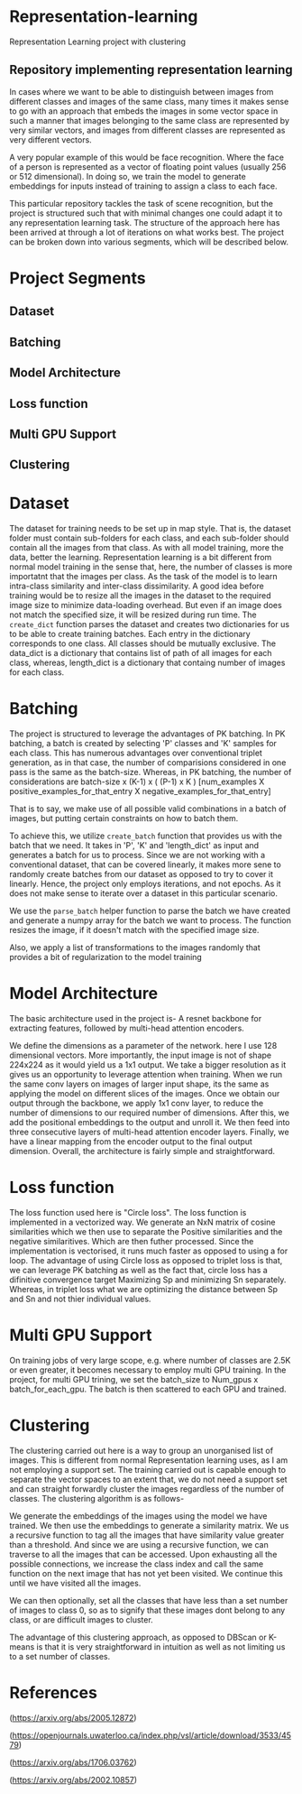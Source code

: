 # Representation-learning
Representation Learning project with clustering

## Repository implementing representation learning
In cases where we want to be able to distinguish between images from different classes and images of the same class, many times it makes sense to go with an approach that embeds the images in some vector space in such a manner that images belonging to the same class are represented by very similar vectors, and images from different classes are represented as very different vectors.

A very popular example of this would be face recognition. Where the face of a person is represented as a vector of floating point values (usually 256 or 512 dimensional). In doing so, we train the model to generate embeddings for inputs instead of training to assign a class to each face.

This particular repository tackles the task of scene recognition, but the project is structured such that with minimal changes one could adapt it to any representation learning task. The structure of the approach here has been arrived at through a lot of iterations on what works best. The project can be broken down into various segments, which will be described below.

# Project Segments
## Dataset
## Batching
## Model Architecture
## Loss function
## Multi GPU Support
## Clustering

# Dataset
The dataset for training needs to be set up in map style. That is, the dataset folder must contain sub-folders for each class, and each sub-folder should contain all the images from that class. As with all model training, more the data, better the learning. Representation learning is a bit different from normal model training in the sense that, here, the number of classes is more importatnt that the images per class. As the task of the model is to learn intra-class similarity and inter-class dissimilarity.
A good idea before training would be to resize all the images in the dataset to the required image size to minimize data-loading overhead. But even if an image does not match the specified size, it will be resized during run time.
The `create_dict` function parses the dataset and creates two dictionaries for us to be able to create training batches. Each entry in the dictionary corresponds to one class. All classes should be mutually exclusive. The data_dict is a dictionary that contains list of path of all images for each class, whereas, length_dict is a dictionary that containg number of images for each class.

# Batching
The project is structured to leverage the advantages of PK batching. In PK batching, a batch is created by selecting 'P' classes and 'K' samples for each class. This has numerous advantages over conventional triplet generation, as in that case, the number of comparisions considered in one pass is the same as the batch-size. Whereas, in PK batching, the number of considerations are 
batch-size x (K-1) x ( (P-1) x K )
[num_examples X positive_examples_for_that_entry X negative_examples_for_that_entry]

That is to say, we make use of all possible valid combinations in a batch of images, but putting certain constraints on how to batch them.

To achieve this, we utilize `create_batch` function that provides us with the batch that we need. It takes in 'P', 'K' and 'length_dict' as input and generates a batch for us to process. Since we are not working with a conventional dataset, that can be covered linearly, it makes more sene to randomly create batches from our dataset as opposed to try to cover it linearly. Hence, the project only employs iterations, and not epochs. As it does not make sense to iterate over a dataset in this particular scenario.

We use the `parse_batch` helper function to parse the batch we have created and generate a numpy array for the batch we want to process. The function resizes the image, if it doesn't match with the specified image size.

Also, we apply a list of transformations to the images randomly that provides a bit of regularization to the model training

# Model Architecture
The basic architecture used in the project is-
A resnet backbone for extracting features, followed by multi-head attention encoders.

We define the dimensions as a parameter of the network. here I use 128 dimensional vectors. More importantly, the input image is not of shape 224x224 as it would yield us a 1x1 output. We take a bigger resolution as it gives us an opportunity to leverage attention when training.
When we run the same conv layers on images of larger input shape, its the same as applying the model on different slices of the images. Once we obtain our output through the backbone, we apply 1x1 conv layer, to reduce the number of dimensions to our required number of dimensions. After this, we add the positional embeddings to the output and unroll it. We then feed into three consecutive layers of multi-head attention encoder layers. Finally, we have a linear mapping from the encoder output to the final output dimension.
Overall, the architecture is fairly simple and straightforward.

# Loss function
The loss function used here is "Circle loss". The loss function is implemented in a vectorized way. We generate an NxN matrix of cosine similarities which we then use to separate the Positive similarities and the negative similaritives. Which are then futher processed. Since the implementation is vectorised, it runs much faster as opposed to using a for loop.
The advantage of using Circle loss as opposed to triplet loss is that, we can leverage PK batching as well as the fact that, circle loss has a difinitive convergence target Maximizing Sp and minimizing Sn separately. Whereas, in triplet loss what we are optimizing the distance between Sp and Sn and not thier individual values.

# Multi GPU Support
On training jobs of very large scope, e.g. where number of classes are 2.5K or even greater, it becomes necessary to employ multi GPU training. In the project, for multi GPU trining, we set the batch_size to Num_gpus x batch_for_each_gpu. The batch is then scattered to each GPU and trained.

# Clustering
The clustering carried out here is a way to group an unorganised list of images. This is different from normal Representation learning uses, as I am not employing a support set. The training carried out is capable enough to separate the vector spaces to an extent that, we do not need a support set and can straight forwardly cluster the images regardless of the number of classes.
The clustering algorithm is as follows-

We generate the embeddings of the images using the model we have trained.
We then use the embeddings to generate a similarity matrix.
We us a recursive function to tag all the images that have similarity value greater than a threshold. And since we are using a recursive function, we can traverse to all the images that can be accessed.
Upon exhausting all the possible connections, we increase the class index and call the same function on the next image that has not yet been visited.
We continue this until we have visited all the images.

We can then optionally, set all the classes that have less than a set number of images to class 0, so as to signify that these images dont belong to any class, or are difficult images to cluster.

The advantage of this clustering approach, as opposed to DBScan or K-means is that it is very straightforward in intuition as well as not limiting us to a set number of classes.

# References

(https://arxiv.org/abs/2005.12872)

(https://openjournals.uwaterloo.ca/index.php/vsl/article/download/3533/4579)

(https://arxiv.org/abs/1706.03762)

(https://arxiv.org/abs/2002.10857)
